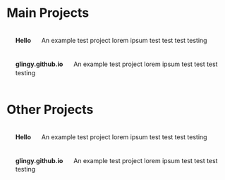 # Main Projects
[**Hello** An example test project lorem ipsum test test test testing](/projects/test)
[**glingy.github.io** An example test project lorem ipsum test test test testing](https://github.com/glingy/glingy.github.io)


# Other Projects
[**Hello** An example test project lorem ipsum test test test testing](/projects/test)
[**glingy.github.io** An example test project lorem ipsum test test test testing](https://github.com/glingy/glingy.github.io)


<style scoped lang="less">
ul {
  list-style-type: '>';
}

a {
  display: block;
  text-decoration: none;
  color: var(--text-color);
  padding: 17.2px 20px;
  width: calc(100% - 40px);
  line-height: 1.4;

  strong {
    margin-right: 20px;
    margin-bottom: 10px;
    color: var(--text-strong);
  }

  &:hover {
    background-color: var(--background-hover);
    //box-shadow: 0 0 3px 0 black;
    border-radius: 10px;
  }
}
</style>